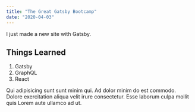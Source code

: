 ```yaml
---
title: "The Great Gatsby Bootcamp"
date: "2020-04-03"
---
```


I just made a new site with Gatsby.

## Things Learned

1. Gatsby
2. GraphQL
3. React

Qui adipisicing sunt sunt minim qui. Ad dolor minim do est commodo. Dolore exercitation aliqua velit irure consectetur. Esse laborum culpa mollit quis Lorem aute ullamco ad ut.
